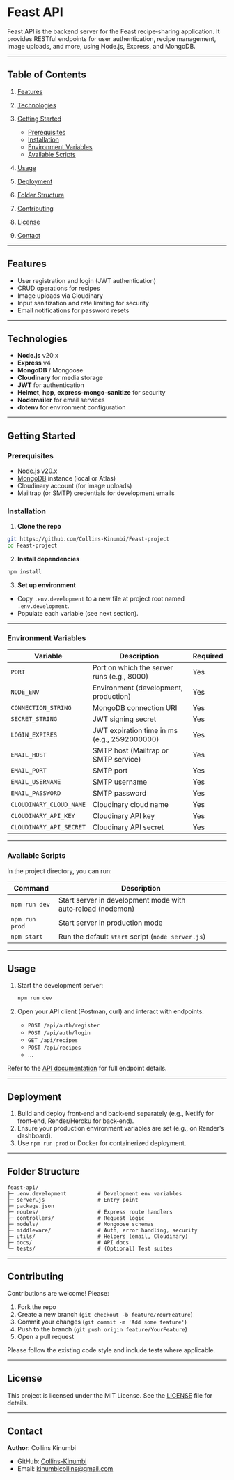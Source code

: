 # Feast API

Feast API is the backend server for the Feast recipe‑sharing application. It provides RESTful endpoints for user authentication, recipe management, image uploads, and more, using Node.js, Express, and MongoDB.

---

## Table of Contents

1. [Features](#features)
2. [Technologies](#technologies)
3. [Getting Started](#getting-started)

   - [Prerequisites](#prerequisites)
   - [Installation](#installation)
   - [Environment Variables](#environment-variables)
   - [Available Scripts](#available-scripts)

4. [Usage](#usage)
5. [Deployment](#deployment)
6. [Folder Structure](#folder-structure)
7. [Contributing](#contributing)
8. [License](#license)
9. [Contact](#contact)

---

## Features

- User registration and login (JWT authentication)
- CRUD operations for recipes
- Image uploads via Cloudinary
- Input sanitization and rate limiting for security
- Email notifications for password resets

---

## Technologies

- **Node.js** v20.x
- **Express** v4
- **MongoDB** / Mongoose
- **Cloudinary** for media storage
- **JWT** for authentication
- **Helmet**, **hpp**, **express-mongo-sanitize** for security
- **Nodemailer** for email services
- **dotenv** for environment configuration

---

## Getting Started

### Prerequisites

- [Node.js](https://nodejs.org/) v20.x
- [MongoDB](https://www.mongodb.com/) instance (local or Atlas)
- Cloudinary account (for image uploads)
- Mailtrap (or SMTP) credentials for development emails

### Installation

1. **Clone the repo**

```bash
git https://github.com/Collins-Kinumbi/Feast-project
cd Feast-project
```

2. **Install dependencies**

```bash
npm install
```

3. **Set up environment**

- Copy `.env.development` to a new file at project root named `.env.development`.
- Populate each variable (see next section).

---

### Environment Variables

| Variable                | Description                                  | Required |
| ----------------------- | -------------------------------------------- | -------- |
| `PORT`                  | Port on which the server runs (e.g., 8000)   | Yes      |
| `NODE_ENV`              | Environment (development, production)        | Yes      |
| `CONNECTION_STRING`     | MongoDB connection URI                       | Yes      |
| `SECRET_STRING`         | JWT signing secret                           | Yes      |
| `LOGIN_EXPIRES`         | JWT expiration time in ms (e.g., 2592000000) | Yes      |
| `EMAIL_HOST`            | SMTP host (Mailtrap or SMTP service)         | Yes      |
| `EMAIL_PORT`            | SMTP port                                    | Yes      |
| `EMAIL_USERNAME`        | SMTP username                                | Yes      |
| `EMAIL_PASSWORD`        | SMTP password                                | Yes      |
| `CLOUDINARY_CLOUD_NAME` | Cloudinary cloud name                        | Yes      |
| `CLOUDINARY_API_KEY`    | Cloudinary API key                           | Yes      |
| `CLOUDINARY_API_SECRET` | Cloudinary API secret                        | Yes      |

---

### Available Scripts

In the project directory, you can run:

| Command        | Description                                                 |
| -------------- | ----------------------------------------------------------- |
| `npm run dev`  | Start server in development mode with auto‑reload (nodemon) |
| `npm run prod` | Start server in production mode                             |
| `npm start`    | Run the default `start` script (`node server.js`)           |

---

## Usage

1. Start the development server:

   ```bash
   npm run dev
   ```

2. Open your API client (Postman, curl) and interact with endpoints:

   - `POST /api/auth/register`
   - `POST /api/auth/login`
   - `GET /api/recipes`
   - `POST /api/recipes`
   - ...

Refer to the [API documentation](./Server/docs/README.md) for full endpoint details.

---

## Deployment

1. Build and deploy front‑end and back‑end separately (e.g., Netlify for front‑end, Render/Heroku for back‑end).
2. Ensure your production environment variables are set (e.g., on Render’s dashboard).
3. Use `npm run prod` or Docker for containerized deployment.

---

## Folder Structure

```
feast-api/
├─ .env.development          # Development env variables
├─ server.js                 # Entry point
├─ package.json
├─ routes/                   # Express route handlers
├─ controllers/              # Request logic
├─ models/                   # Mongoose schemas
├─ middleware/               # Auth, error handling, security
├─ utils/                    # Helpers (email, Cloudinary)
├─ docs/                     # API docs
└─ tests/                    # (Optional) Test suites
```

---

## Contributing

Contributions are welcome! Please:

1. Fork the repo
2. Create a new branch (`git checkout -b feature/YourFeature`)
3. Commit your changes (`git commit -m 'Add some feature'`)
4. Push to the branch (`git push origin feature/YourFeature`)
5. Open a pull request

Please follow the existing code style and include tests where applicable.

---

## License

This project is licensed under the MIT License. See the [LICENSE](./LICENSE) file for details.

---

## Contact

**Author**: Collins Kinumbi

- GitHub: [Collins-Kinumbi](https://github.com/Collins-Kinumbi)
- Email: [kinumbicollins@gmail.com](mailto:kinumbicollins254@gmail.com)
